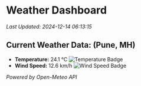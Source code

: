 
# Weather Dashboard

_Last Updated: 2024-12-14 06:13:15_

## Current Weather Data: (Pune, MH)
- **Temperature:** 24.1 °C ![Temperature Badge](https://img.shields.io/badge/Temperature-Medium%20Temp-green)
- **Wind Speed:** 12.6 km/h ![Wind Speed Badge](https://img.shields.io/badge/Wind%20Speed-Low%20Wind-blue)

*Powered by Open-Meteo API*
